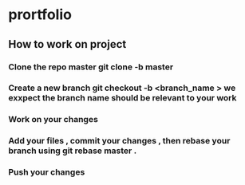 # prortfolio

## How to work on project
### Clone the repo master git clone -b master <repo _aadress>
### Create a new branch  git checkout -b <branch_name > we exxpect the branch name should be relevant to your work
### Work on your changes 
### Add your files , commit your changes , then rebase your branch using    git rebase master  .
### Push your changes
